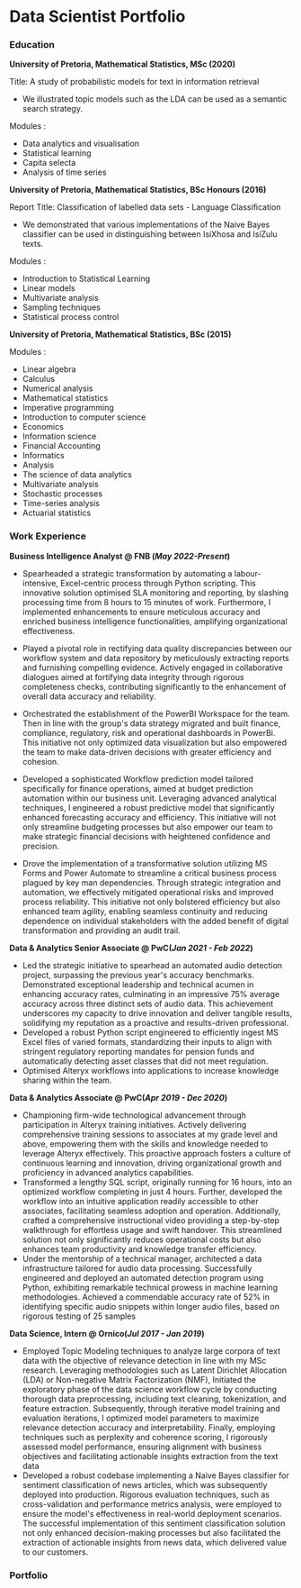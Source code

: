 # Data Scientist Portfolio

### Education 
**University of Pretoria, Mathematical Statistics, MSc (2020)**

Title: A study of probabilistic models for text in information retrieval
<ul>
  <li> We illustrated topic models such as the LDA can be used as a semantic search strategy. </li>
</ul>

Modules :
- Data analytics and visualisation
- Statistical learning
- Capita selecta
- Analysis of time series

**University of Pretoria, Mathematical Statistics, BSc Honours (2016)**

Report Title: Classification of labelled data sets - Language Classification 
<ul>
    <li> We demonstrated that various implementations of the Naive Bayes classifier can be used in distinguishing between IsiXhosa and IsiZulu texts. </li>
</ul>

Modules :
- Introduction to Statistical Learning
- Linear models
- Multivariate analysis
- Sampling techniques
- Statistical process control

**University of Pretoria, Mathematical Statistics, BSc (2015)**

Modules :  
-  Linear algebra
- Calculus
- Numerical analysis
- Mathematical statistics
- Imperative programming
- Introduction to computer science
- Economics
- Information science
- Financial Accounting
- Informatics
- Analysis
- The science of data analytics
- Multivariate analysis
- Stochastic processes
- Time-series analysis
- Actuarial statistics

### Work Experience
**Business Intelligence Analyst @ FNB (_May 2022-Present_)**
- Spearheaded a strategic transformation by automating a labour-intensive, Excel-centric process through Python scripting. This innovative solution optimised SLA monitoring and reporting, by slashing processing time from 8 hours to 15 minutes of work. Furthermore, I implemented enhancements to ensure meticulous accuracy and enriched business intelligence functionalities, amplifying organizational effectiveness.
  
- Played a pivotal role in rectifying data quality discrepancies between our workflow system and data repository by meticulously extracting reports and furnishing compelling evidence. Actively engaged in collaborative dialogues aimed at fortifying data integrity through rigorous completeness checks, contributing significantly to the enhancement of overall data accuracy and reliability.
  
- Orchestrated the establishment of the PowerBI Workspace for the team. Then in line with the group's data strategy migrated and built finance, compliance, regulatory, risk and operational dashboards in PowerBi. This initiative not only optimized data visualization but also empowered the team to make data-driven decisions with greater efficiency and cohesion.
  
-  Developed a sophisticated Workflow prediction model tailored specifically for finance operations, aimed at budget prediction automation within our business unit. Leveraging advanced analytical techniques, I engineered a robust predictive model that significantly enhanced forecasting accuracy and efficiency. This initiative will not only streamline budgeting processes but also empower our team to make strategic financial decisions with heightened confidence and precision.
-  Drove the implementation of a transformative solution utilizing MS Forms and Power Automate to streamline a critical business process plagued by key man dependencies. Through strategic integration and automation, we effectively mitigated operational risks and improved process reliability. This initiative not only bolstered efficiency but also enhanced team agility, enabling seamless continuity and reducing dependence on individual stakeholders with the added benefit of digital transformation and providing an audit trail.

**Data & Analytics Senior Associate @ PwC(_Jan 2021 - Feb 2022_)**
- Led the strategic initiative to spearhead an automated audio detection project, surpassing the previous year's accuracy benchmarks. Demonstrated exceptional leadership and technical acumen in enhancing accuracy rates, culminating in an impressive 75% average accuracy across three distinct sets of audio data. This achievement underscores my capacity to drive innovation and deliver tangible results, solidifying my reputation as a proactive and results-driven professional.
- Developed a robust Python script engineered to efficiently ingest MS Excel files of varied formats, standardizing their inputs to align with stringent regulatory reporting mandates for pension funds and automatically detecting asset classes that did not meet regulation.
- Optimised Alteryx workflows into applications to increase knowledge sharing within the team.


**Data & Analytics Associate @ PwC(_Apr 2019 - Dec 2020_)**

- Championing firm-wide technological advancement through participation in Alteryx training initiatives. Actively delivering comprehensive training sessions to associates at my grade level and above, empowering them with the skills and knowledge needed to leverage Alteryx effectively. This proactive approach fosters a culture of continuous learning and innovation, driving organizational growth and proficiency in advanced analytics capabilities.
- Transformed a lengthy SQL script, originally running for 16 hours, into an optimized workflow completing in just 4 hours. Further, developed the workflow into an intuitive application readily accessible to other associates, facilitating seamless adoption and operation. Additionally, crafted a comprehensive instructional video providing a step-by-step walkthrough for effortless usage and swift handover. This streamlined solution not only significantly reduces operational costs but also enhances team productivity and knowledge transfer efficiency.
- Under the mentorship of a technical manager, architected a data infrastructure tailored for audio data processing. Successfully engineered and deployed an automated detection program using Python, exhibiting remarkable technical prowess in machine learning methodologies. Achieved a commendable accuracy rate of 52% in identifying specific audio snippets within longer audio files, based on rigorous testing of 25 samples
  
**Data Science, Intern @ Ornico(_Jul 2017 - Jan 2019_)**
- Employed Topic Modeling techniques to analyze large corpora of text data with the objective of relevance detection in line with my MSc research. Leveraging methodologies such as Latent Dirichlet Allocation (LDA) or Non-negative Matrix Factorization (NMF), Initiated the exploratory phase of the data science workflow cycle by conducting thorough data preprocessing, including text cleaning, tokenization, and feature extraction. Subsequently, through iterative model training and evaluation iterations, I optimized model parameters to maximize relevance detection accuracy and interpretability. Finally, employing techniques such as perplexity and coherence scoring, I rigorously assessed model performance, ensuring alignment with business objectives and facilitating actionable insights extraction from the text data
- Developed a robust codebase implementing a Naive Bayes classifier for sentiment classification of news articles, which was subsequently deployed into production.  Rigorous evaluation techniques, such as cross-validation and performance metrics analysis, were employed to ensure the model's effectiveness in real-world deployment scenarios. The successful implementation of this sentiment classification solution not only enhanced decision-making processes but also facilitated the extraction of actionable insights from news data, which delivered value to our customers.
### Portfolio
